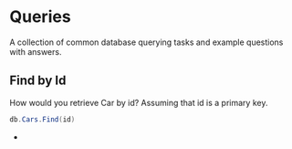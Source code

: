 # Queries

A collection of common database querying tasks and example questions with answers. 

## Find by Id

How would you retrieve Car by id? Assuming that id is a primary key.

```c#
db.Cars.Find(id)
```

- 